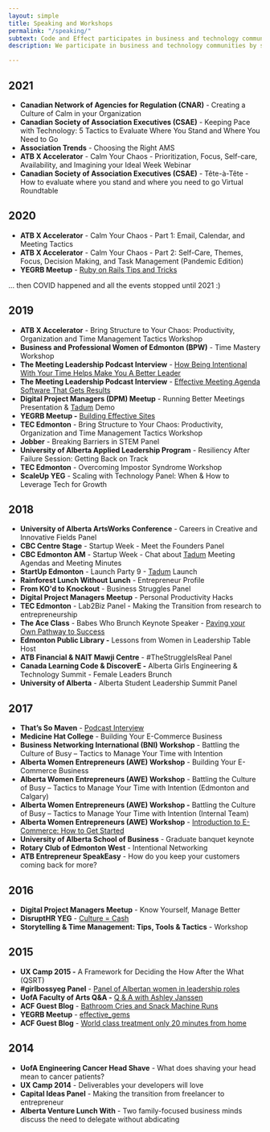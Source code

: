 ```yaml
---
layout: simple
title: Speaking and Workshops
permalink: "/speaking/"
subtext: Code and Effect participates in business and technology communities by sharing our expertise as guests and speakers. We speak on a wide variety of topics such as software development, productivity, meeting and agenda management, and the challenges of entrepreneurship!
description: We participate in business and technology communities by sharing our expertise as guests and speakers.

---
```


## 2021

* **Canadian Network of Agencies for Regulation (CNAR)** - Creating a Culture of Calm in your Organization
* **Canadian Society of Association Executives (CSAE)** - Keeping Pace with Technology: 5 Tactics to Evaluate Where You Stand and Where You Need to Go
* **Association Trends** - Choosing the Right AMS
* **ATB X Accelerator** - Calm Your Chaos - Prioritization, Focus, Self-care, Availability, and Imagining your Ideal Week Webinar
* **Canadian Society of Association Executives (CSAE)** -  Tête-à-Tête - How to evaluate where you stand and where you need to go Virtual Roundtable

## 2020

* **ATB X Accelerator** - Calm Your Chaos - Part 1: Email, Calendar, and Meeting Tactics
* **ATB X Accelerator** - Calm Your Chaos - Part 2: Self-Care, Themes, Focus, Decision Making, and Task Management (Pandemic Edition)
* **YEGRB Meetup** - [Ruby on Rails Tips and Tricks](https://www.youtube.com/watch?v=Ci3ViXnVCng)

... then COVID happened and all the events stopped until 2021 :)

## 2019

* **ATB X Accelerator** - Bring Structure to Your Chaos: Productivity, Organization and Time Management Tactics Workshop
* **Business and Professional Women of Edmonton (BPW)** - Time Mastery Workshop
* **The Meeting Leadership Podcast Interview** - [How Being Intentional With Your Time Helps Make You A Better Leader](https://meetingleadershipinc.com/how-being-intentional-with-your-time-helps-make-you-a-better-leader-with-ashley-janssen/)
* **The Meeting Leadership Podcast Interview** - [Effective Meeting Agenda Software That Gets Results](https://meetingleadershipinc.com/effective-meeting-agenda-software-that-gets-results-with-ashley-janssen/)
* **Digital Project Managers (DPM) Meetup** - Running Better Meetings Presentation & [Tadum](https://tadum.app/) Demo
* **YEGRB Meetup -** [Building Effective Sites](https://www.youtube.com/watch?v=ogN8brc4OZk)
* **TEC Edmonton** - Bring Structure to Your Chaos: Productivity, Organization and Time Management Tactics Workshop
* **Jobber** - Breaking Barriers in STEM Panel
* **University of Alberta Applied Leadership Program** - Resiliency After Failure Session: Getting Back on Track
* **TEC Edmonton** - Overcoming Impostor Syndrome Workshop
* **ScaleUp YEG** - Scaling with Technology Panel: When & How to Leverage Tech for Growth

## 2018

* **University of Alberta ArtsWorks Conference** - Careers in Creative and Innovative Fields Panel
* **CBC Centre Stage** - Startup Week - Meet the Founders Panel
* **CBC Edmonton AM** - Startup Week - Chat about [Tadum](https://tadum.app/) Meeting Agendas and Meeting Minutes
* **StartUp Edmonton** - Launch Party 9 - [Tadum](https://tadum.app/) Launch
* **Rainforest Lunch Without Lunch** - Entrepreneur Profile
* **From KO'd to Knockout** - Business Struggles Panel
* **Digital Project Managers Meetup** - Personal Productivity Hacks
* **TEC Edmonton** - Lab2Biz Panel - Making the Transition from research to entrepreneurship
* **The Ace Class** - Babes Who Brunch Keynote Speaker - [Paving your Own Pathway to Success](https://www.theaceclass.com/posts//paving-your-own-path-to-success)
* **Edmonton Public Library -** Lessons from Women in Leadership Table Host
* **ATB Financial & NAIT Mawji Centre** - #TheStruggleIsReal Panel
* **Canada Learning Code & DiscoverE -** Alberta Girls Engineering & Technology Summit - Female Leaders Brunch
* **University of Alberta** - Alberta Student Leadership Summit Panel

## 2017

* **That’s So Maven** - [Podcast Interview](https://podcast.app/ashley-janssen-e26761974/)
* **Medicine Hat College** - Building Your E-Commerce Business
* **Business Networking International (BNI) Workshop** - Battling the Culture of Busy – Tactics to Manage Your Time with Intention
* **Alberta Women Entrepreneurs (AWE) Workshop** - Building Your E-Commerce Business
* **Alberta Women Entrepreneurs (AWE) Workshop** - Battling the Culture of Busy – Tactics to Manage Your Time with Intention (Edmonton and Calgary)
* **Alberta Women Entrepreneurs (AWE) Workshop -** Battling the Culture of Busy – Tactics to Manage Your Time with Intention (Internal Team)
* **Alberta Women Entrepreneurs (AWE) Workshop** - [Introduction to E-Commerce: How to Get Started](https://www.eventbrite.ca/e/introduction-to-e-commerce-how-to-get-started-yeg-april-26th-2017-tickets-33635336196?aff=ehomesaved)
* **University of Alberta School of Business** - Graduate banquet keynote
* **Rotary Club of Edmonton West** - Intentional Networking
* **ATB Entrepreneur SpeakEasy** - How do you keep your customers coming back for more?

## 2016

* **Digital Project Managers Meetup** - Know Yourself, Manage Better
* **DisruptHR YEG** - [Culture = Cash](https://vimeo.com/170539602)
* **Storytelling & Time Management: Tips, Tools & Tactics** - Workshop

## 2015

* **UX Camp 2015 -** A Framework for Deciding the How After the What (QSRT)
* **#girlbossyeg Panel** - [Panel of Albertan women in leadership roles](https://www.youtube.com/watch?v=qde1xxOf9Rs)
* **UofA Faculty of Arts Q&A -** [Q & A with Ashley Janssen](https://uofa.ualberta.ca/arts/faculty-news/2015/february/q-a-with-ashley-janssen-arts-alumna-and-co-owner-of-web-start-up-agilestyle)
* **ACF Guest Blog** - [Bathroom Cries and Snack Machine Runs](http://albertacancer.tumblr.com/post/108915308328/bathroom-cries-and-snack-machine-runs-supporting)
* **YEGRB Meetup** - [effective_gems](https://docs.google.com/a/agilestyle.com/presentation/d/1RSWghH5SPGulvag6jJ4hPwNc4wTmWwPkRRWvV7cRkQ0/edit?usp=drive_web)
* **ACF Guest Blog** - [World class treatment only 20 minutes from home](http://albertacancer.tumblr.com/post/107324138964/world-class-treatment-only-20-minutes-from-home)

## 2014

* **UofA Engineering Cancer Head Shave** - What does shaving your head mean to cancer patients?
* **UX Camp 2014** - Deliverables your developers will love
* **Capital Ideas Panel** - Making the transition from freelancer to entrepreneur
* **Alberta Venture Lunch With** - Two family-focused business minds discuss the need to delegate without abdicating
